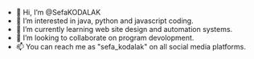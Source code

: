 - 👋 Hi, I’m @SefaKODALAK
- 👀 I’m interested in java, python and javascript coding.
- 🌱 I’m currently learning web site design and automation systems.
- 💞️ I’m looking to collaborate on program devolopment.
- 📫 You can reach me as "sefa_kodalak" on all social media platforms.

<!---
SefaKODALAK/SefaKODALAK is a ✨ special ✨ repository because its `README.md` (this file) appears on your GitHub profile.
You can click the Preview link to take a look at your changes.
--->
